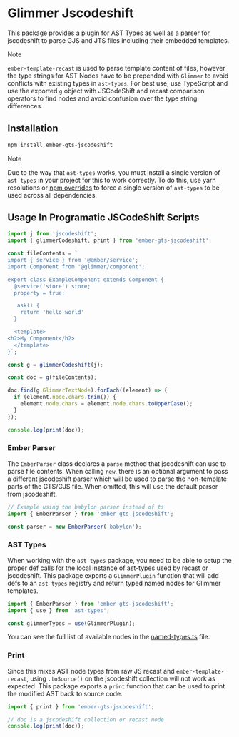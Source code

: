 # Glimmer Jscodeshift

This package provides a plugin for AST Types as well as a parser for jscodeshift to parse GJS and JTS files including their embedded templates.

> [!NOTE]
> `ember-template-recast` is used to parse template content of files, however the type strings for AST Nodes have to be prepended with `Glimmer` to avoid conflicts with existing types in `ast-types`.
> For best use, use TypeScript and use the exported `g` object with JSCodeShift and recast comparison operators to find nodes and avoid confusion over the type string differences.

## Installation

```bash
npm install ember-gts-jscodeshift
```

> [!NOTE]
> Due to the way that `ast-types` works, you must install a single version of `ast-types` in your project for this to work correctly.
> To do this, use yarn resolutions or [npm overrides](https://docs.npmjs.com/cli/v11/configuring-npm/package-json#overrides) to force a single version of `ast-types` to be used across all dependencies.

## Usage In Programatic JSCodeShift Scripts

```ts
import j from 'jscodeshift';
import { glimmerCodeshift, print } from 'ember-gts-jscodeshift';

const fileContents = `
import { service } from '@ember/service';
import Component from '@glimmer/component';

export class ExampleComponent extends Component {
  @service('store') store;
  property = true;

   ask() {
    return 'hello world'
  }

  <template>
<h2>My Component</h2>
  </template>
}`;

const g = glimmerCodeshift(j);

const doc = g(fileContents);

doc.find(g.GlimmerTextNode).forEach((element) => {
  if (element.node.chars.trim()) {
    element.node.chars = element.node.chars.toUpperCase();
  }
});

console.log(print(doc));
```

### Ember Parser

The `EmberParser` class declares a `parse` method that jscodeshift can use to parse file contents.
When calling `new`, there is an optional argument to pass a different jscodeshift parser which will be used to parse the non-template parts of the GTS/GJS file.
When omitted, this will use the default parser from jscodeshift.

```ts
// Example using the babylon parser instead of ts
import { EmberParser } from 'ember-gts-jscodeshift';

const parser = new EmberParser('babylon');
```

### AST Types

When working with the `ast-types` package, you need to be able to setup the proper def calls for the local instance of ast-types used by recast or jscodeshift.
This package exports a `GlimmerPlugin` function that will add defs to an `ast-types` registry and return typed named nodes for Glimmer templates.

```ts
import { EmberParser } from 'ember-gts-jscodeshift';
import { use } from 'ast-types';

const glimmerTypes = use(GlimmerPlugin);
```

You can see the full list of available nodes in the [named-types.ts](./src/def/named-types.ts) file.

### Print

Since this mixes AST node types from raw JS recast and `ember-template-recast`, using `.toSource()` on the jscodeshift collection will not work as expected.
This package exports a `print` function that can be used to print the modified AST back to source code.

```ts
import { print } from 'ember-gts-jscodeshift';

// doc is a jscodeshift collection or recast node
console.log(print(doc));
```
